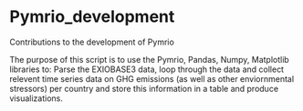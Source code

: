 # Pymrio_development
Contributions to the development of Pymrio

The purpose of this script is to use the Pymrio, Pandas, Numpy, Matplotlib libraries to: Parse the EXIOBASE3 data, loop through the data and collect relevent time series data on GHG emissions (as well as other enviornmental stressors) per country and store this information in a table and produce visualizations. 
